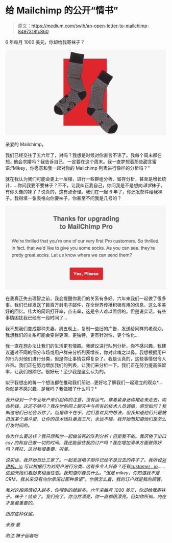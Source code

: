 # 给 Mailchimp 的公开“情书”

> 原文：<https://medium.com/swlh/an-open-letter-to-mailchimp-8497318fc860>

6 年每月 1000 美元，你却给我寄袜子？

![](img/d94033f079aa506c18ea6b767c791d5f.png)

亲爱的 Mailchimp，

我们已经交往了五六年了，对吗？我想是时候对你直言不讳了。我每个周末都在想…他会求婚吗？我告诉自己，一定要在这个周末。我一直梦想着那些甜言蜜语:“Mikey，你愿意和我一起对你的 Mailchimp 列表进行像样的分析吗？”

就在我认为我们可能会更上一层楼，进行一些群组分析、留存分析，甚至是增长统计……你问我要不要袜子？不不，让我纠正我自己，你问我是不是想向*请求*袜子。有你头像的袜子？说真的，这有点奇怪。我们在一起 6 年了，你还发邮件给我袜子。我得填一张表格向你要袜子，你甚至不问我是几号的？

![](img/85926f3050a8fe90620eb3b9aec7bb59.png)

在我真正失去理智之前，我会提醒你我们的关系有多好。六年来我们一起做了很多事。我们已经发送了数百万封电子邮件，在全世界传播积极有用的信息。这么多美好的回忆。伟大的简讯打开率，点击率，这是令人难以置信的。但是说实话，有些事情困扰我已经有一段时间了…

我不想我们变成那种夫妻。周五晚上，复制一些旧的广告，发送给同样的老观众。我想我们的关系可能会变得更深，更独特，更有针对性，更个性化…

我一直在想办法让我们的生活更有情趣。我建议进行队列分析，你不感兴趣。我建议通过不同的细分市场或用户群来分析列表增长，你对此嗤之以鼻。我想根据用户的行为对他们进行分类，但是你让事情变得复杂了。我是认真的，这些事情很令人兴奋。我们正在努力增加我们的列表，让我们来分析一下。我们正在努力提高保留率，让我们跟踪它。很好玩！至少我是这么认为的。

似乎我想出的每一个想法都在推动我们前进…更好地了解我们一起建立的观众*…你就是不感兴趣。是我吗？我做错了什么吗？*

*我升级到一个专业帐户来引起你的注意，没有运气。穿着紧身迷你裙走来走去，向你扔钱，这还不够吗？我在你的网上聊天中与所有的技术人员调情，感觉如何？我知道他们已经告诉你了。但是你不在乎。他们喜欢我的想法，但我知道他们只是被扔进某个漏斗里，让你的技术团队垂涎三尺，永远不碰。我开始想知道他们是怎么打发时间的。*

*你为什么要这样？我只想和你一起做该死的队列分析！但是我不能。我厌倦了出口 csv 的和自己做一切的时间。我还能留住我的订户吗？我在增加清单方面做得好吗？拜托，这对我很重要。听着。*

*说实话，我开始货比三家了。一起发送电子邮件已经不是过去的样子了。我听说[对讲机。io](https://www.intercom.io/) 可以根据行为对用户进行分类…这有多令人兴奋？还有[customer . io](https://customer.io/)……这些天她们看起来相当性感。我知道你要说什么。“但是 mikey，你知道我不是 CRM，我从来没有向你承诺过那种承诺”。你猜怎么着，我的订户就是我的顾客。*

*我对这段感情投入越多，你得到的就越多。六年来每月 1000 美元，你却给我寄袜子。袜子！结束了。我们完了。你当然漂亮，你一直都很漂亮。但如你所知，内在才是最重要的。*

*跟踪这种保留。*

*米奇·豪*

*附注:袜子留着吧*